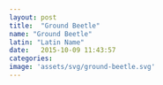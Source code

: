 ```yaml
---
layout: post
title:  "Ground Beetle"
name: "Ground Beetle"
latin: "Latin Name"
date:   2015-10-09 11:43:57
categories: 
image: 'assets/svg/ground-beetle.svg'
---
```

